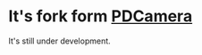 # It's fork form [PDCamera ](https://github.com/PaddlePaddle/Mobile/tree/develop/Demo/Android/AICamera)
It's still under development.

